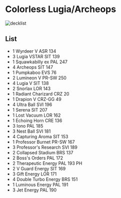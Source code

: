 # Colorless Lugia/Archeops 

![decklist](../../!Images/Standard/6BST-OBF/Lugia-Archeops%20Colorless.md.PNG)

## List
* 1 Wyrdeer V ASR 134
* 3 Lugia VSTAR SIT 139
* 1 Squawkabilly ex PAL 247
* 4 Archeops SIT 147
* 1 Pumpkaboo EVS 76
* 2 Lumineon V PR-SW 250
* 4 Lugia V SIT 138
* 2 Snorlax LOR 143
* 1 Radiant Charizard CRZ 20
* 1 Drapion V CRZ-GG 49
* 4 Ultra Ball SVI 196
* 1 Serena SIT 207
* 1 Lost Vacuum LOR 162
* 1 Echoing Horn CRE 136
* 3 Iono PAL 185
* 3 Nest Ball SVI 181
* 4 Capturing Aroma SIT 153
* 1 Professor Burnet PR-SW 167
* 3 Professor's Research SVI 189
* 2 Collapsed Stadium BRS 137
* 2 Boss's Orders PAL 172
* 2 Therapeutic Energy PAL 193 PH
* 2 V Guard Energy SIT 169
* 3 Gift Energy LOR 171
* 4 Double Turbo Energy BRS 151
* 1 Luminous Energy PAL 191
* 3 Jet Energy PAL 190
